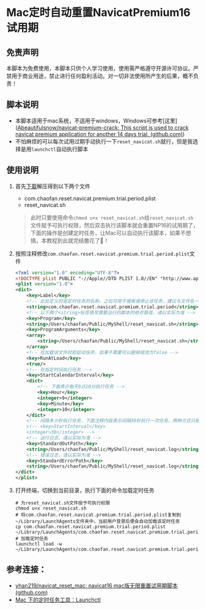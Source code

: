 # Mac定时自动重置NavicatPremium16试用期

## 免责声明

本脚本为免费使用，本脚本只供个人学习使用，使用需严格遵守开源许可协议。严禁用于商业用途，禁止进行任何盈利活动。对一切非法使用所产生的后果，概不负责！

## 脚本说明

- 本脚本适用于mac系统，不适用于windows，Windows可参考[这里]([Abeautifulsnow/navicat-premium-crack: This script is used to crack navicat premium application for another 14 days trial. (github.com)](https://github.com/Abeautifulsnow/navicat-premium-crack/))
- 不怕麻烦的可以每次试用过期手动执行一下`reset_navicat.sh`就行，但是我选择是用`launchctl`自动执行脚本

## 使用说明

1. 首先[下载](https://gitee.com/chaofan2685_admin/reset_navicat_premium_for_mac/releases)解压得到以下两个文件
   
   - com.chaofan.reset.navicat.premium.trial.period.plist
   - reset_navicat.sh
   > 此时只要使用命令`chmod u+x reset_navicat.sh`给`reset_navicat.sh`文件赋予可执行权限，然后双击执行该脚本就会重置NP16的试用期了，下面的操作是创建定时任务，让Mac可以自动执行该脚本，如果不想搞，本教程到此就完结撒花了🎉！
   
2. 按照注释修改`com.chaofan.reset.navicat.premium.trial.period.plist`文件

   ```xml
   <?xml version="1.0" encoding="UTF-8"?>
   <!DOCTYPE plist PUBLIC "-//Apple//DTD PLIST 1.0//EN" "http://www.apple.com/DTDs/PropertyList-1.0.dtd">
   <plist version="1.0">
   <dict>
       <key>Label</key>
       <!-- 此处定义的是定时任务的名称，之后可用于搜索或停止该任务，建议与文件名一致即可 -->
       <string>com.chaofan.reset.navicat.premium.trial.period</string>
       <!-- 以下两个<string>标签填写需要运行的脚本的绝对路径，请以实际为准 -->
       <key>Program</key>
       <string>/Users/chaofan/Public/MyShell/reset_navicat.sh</string>
       <key>ProgramArguments</key>
       <array>
           <string>/Users/chaofan/Public/MyShell/reset_navicat.sh</string>
       </array>
       <!-- 在加载该文件时即启动任务，如果不需要可以删掉或改为false -->
       <key>RunAtLoad</key>
       <true/>
       <!-- 在指定时间执行任务 -->
       <key>StartCalendarInterval</key>
       <dict>
           <!-- 下面表示每天9点10分执行任务 -->
           <key>Hour</key>
           <integer>9</integer>
           <key>Minute</key>
           <integer>10</integer>
       </dict>
       <!-- 间隔多少秒执行任务，下面注释内容表示间隔30秒执行一次任务，两种方式只能选一种 -->
       <!-- <key>StartInterval</key>
       <integer>30</integer> -->
       <!-- 运行日志，请以实际为准 -->
       <key>StandardOutPath</key>
       <string>/Users/chaofan/Public/MyShell/reset_navicat.log</string>
       <!-- 错误日志，请以实际为准 -->
       <key>StandardErrorPath</key>
       <string>/Users/chaofan/Public/MyShell/reset_navicat.log</string>
   </dict>
   </plist>
   ```

3. 打开终端，切换到当前目录，执行下面的命令加载定时任务

   ```shell
   # 为reset_navicat.sh文件授予可执行权限
   chmod u+x reset_navicat.sh
   # 将com.chaofan.reset.navicat.premium.trial.period.plist复制到~/Library/LaunchAgents文件夹中，当前用户登录后便会自动加载该定时任务
   cp com.chaofan.reset.navicat.premium.trial.period.plist ~/Library/LaunchAgents/com.chaofan.reset.navicat.premium.trial.period.plist
   # 加载定时任务
   launchctl load -w ~/Library/LaunchAgents/com.chaofan.reset.navicat.premium.trial.period.plist
   ```

## 参考连接：

- [yhan219/navicat_reset_mac: navicat16 mac版无限重置试用期脚本 (github.com)](https://github.com/yhan219/navicat_reset_mac)
- [Mac 下的定时任务工具：Launchctl](http://wu.run/2019/03/27/mac-launchctl-guidance/)
